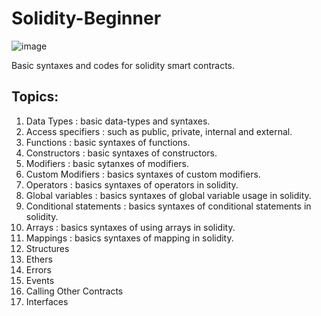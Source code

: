# Solidity-Beginner
![image](https://github.com/MainakRepositor/Solidity-Beginner/assets/64016811/7c8204b6-635a-4fc7-905c-515f58be58f9)

Basic syntaxes and codes for solidity smart contracts.

## Topics:

 <ol>
   <li>Data Types : basic data-types and syntaxes.</li> 
   <li>Access specifiers : such as public, private, internal and external.</li>
   <li>Functions : basic syntaxes of functions.</li>
   <li>Constructors : basic syntaxes of constructors.</li>
   <li>Modifiers : basic sytanxes of modifiers.</li>
   <li>Custom Modifiers : basics syntaxes of custom modifiers.</li>
   <li>Operators : basics syntaxes of operators in solidity.</li>
   <li>Global variables : basics syntaxes of global variable usage in solidity.</li>
   <li>Conditional statements : basics syntaxes of conditional statements in solidity.</li>
   <li>Arrays : basics syntaxes of using arrays in solidity.</li>
   <li>Mappings : basics syntaxes of mapping in solidity.</li>
   <li>Structures</li>
   <li>Ethers</li>
   <li>Errors</li>
   <li>Events</li>
   <li>Calling Other Contracts</li>
   <li>Interfaces</li>
   
 </ol>
